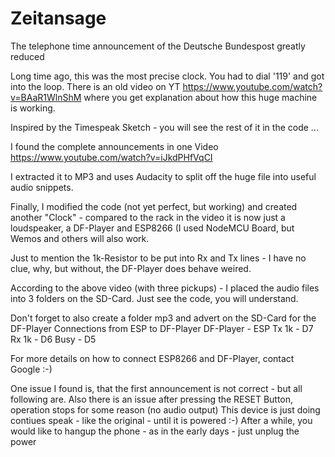 # Zeitansage
The telephone time announcement of the Deutsche Bundespost greatly reduced

Long time ago, this was the most precise clock. You had to dial '119' and got into the loop. There is an old video on YT
https://www.youtube.com/watch?v=BAaR1WlnShM
where you get explanation about how this huge machine is working.

Inspired by the Timespeak Sketch - you will see the rest of it in the code ...

I found the complete announcements in one Video
https://www.youtube.com/watch?v=iJkdPHfVqCI

I extracted it to MP3 and uses Audacity to split off the huge file into useful audio snippets.

Finally, I modified the code (not yet perfect, but working) and created another "Clock" - compared to the rack in the video
it is now just a loudspeaker, a DF-Player and ESP8266 (I used NodeMCU Board, but Wemos and others will also work.

Just to mention the 1k-Resistor to be put into Rx and Tx lines - I have no clue, why, but without, the DF-Player does behave weired.

According to the above video (with three pickups) - I placed the audio files into 3 folders on the SD-Card. Just see the code, you will understand.

Don't forget to also create a folder mp3 and advert on the SD-Card for the DF-Player
Connections from ESP to DF-Player 
DF-Player - ESP
Tx   1k   - D7
Rx   1k   - D6
Busy      - D5

For more details on how to connect ESP8266 and DF-Player, contact Google :-)

One issue I found is, that the first announcement is not correct - but all following are.
Also there is an issue after pressing the RESET Button, operation stops for some reason (no audio output)
This device is just doing contiues speak - like the original - until it is powered :-)
After a while, you would like to hangup the phone - as in the early days - just unplug the power
